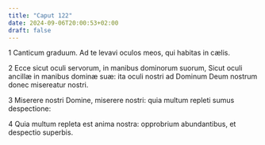 ```yaml
---
title: "Caput 122"
date: 2024-09-06T20:00:53+02:00
draft: false
---
```



1 Canticum graduum. Ad te levavi oculos meos, qui habitas in cælis.

2 Ecce sicut oculi servorum, in manibus dominorum suorum, Sicut oculi ancillæ in manibus dominæ suæ: ita oculi nostri ad Dominum Deum nostrum donec misereatur nostri.

3 Miserere nostri Domine, miserere nostri: quia multum repleti sumus despectione:

4 Quia multum repleta est anima nostra: opprobrium abundantibus, et despectio superbis.

